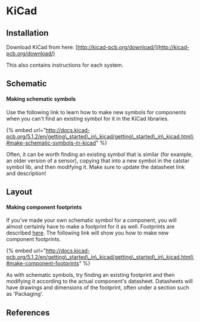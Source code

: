 # KiCad

## Installation

Download KiCad from here: [http://kicad-pcb.org/download/](http://kicad-pcb.org/download/)

This also contains instructions for each system.

## Schematic

#### Making schematic symbols

Use the following link to learn how to make new symbols for components when you can't find an existing symbol for it in the KiCad libraries.

{% embed url="http://docs.kicad-pcb.org/5.1.2/en/getting\_started\_in\_kicad/getting\_started\_in\_kicad.html\#make-schematic-symbols-in-kicad" %}

Often, it can be worth finding an existing symbol that is similar \(for example, an older version of a sensor\), copying that into a new symbol in the calstar symbol lib, and then modifying it. Make sure to update the datasheet link and description!

## Layout

#### Making component footprints

If you've made your own schematic symbol for a component, you will almost certainly have to make a footprint for it as well. Footprints are described [here](https://calstar.gitbook.io/docs/tutorials/avionics/board-design#making-a-layout). The following link will show you how to make new component footprints.

{% embed url="http://docs.kicad-pcb.org/5.1.2/en/getting\_started\_in\_kicad/getting\_started\_in\_kicad.html\#make-component-footprints" %}

As with schematic symbols, try finding an existing footprint and then modifying it according to the actual component's datasheet. Datasheets will have drawings and dimensions of the footprint, often under a section such as 'Packaging'.

## References



